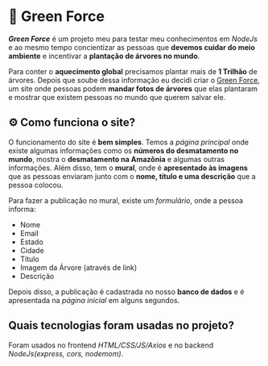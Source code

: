 # 🌳 Green Force
***Green Force*** é um projeto meu para testar meu conhecimentos em *NodeJs* e ao mesmo tempo concientizar as pessoas que **devemos cuidar do meio ambiente** e incentivar a **plantação de árvores no mundo**.

Para conter o **aquecimento global** precisamos plantar mais de **1 Trilhão** de árvores. Depois que soube dessa informação eu decidi criar o [Green Force](https://green-force-project.glitch.me/), um site onde pessoas podem **mandar fotos de árvores** que elas plantaram e mostrar que existem pessoas no mundo que querem salvar ele.

## ⚙️ Como funciona o site?

O funcionamento do site é **bem simples**. Temos a *página principal* onde existe algumas informações como os **números do desmatamento no mundo**, mostra o **desmatamento na Amazônia** e algumas outras informações. Além disso, tem o **mural**, onde é **apresentado às imagens** que as pessoas enviaram junto com o **nome, título e uma descrição** que a pessoa colocou.

Para fazer a publicação no mural, existe um *formulário*, onde a pessoa informa:
- Nome
- Email
- Estado
- Cidade
- Título
- Imagem da Árvore (através de link)
- Descrição

Depois disso, a publicação é cadastrada no nosso **banco de dados** e é apresentada na *página inicial* em alguns segundos.

## Quais tecnologias foram usadas no projeto?

Foram usados no frontend *HTML/CSS/JS/Axios* e no backend *NodeJs(express, cors, nodemom)*.
